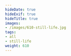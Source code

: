 ```yaml
---
hideDate: true
hideExif: true
hideTitle: true
images:
- /images/610-still-life.jpg
tags:
- all
- still-life
weight: 610
---
```

